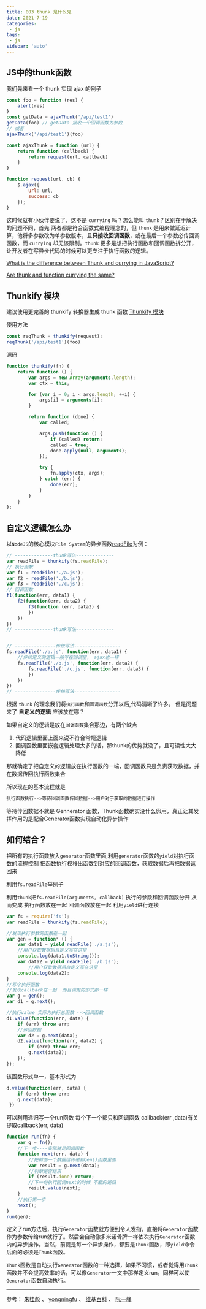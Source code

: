 ```yaml
---
title: 003 thunk 是什么鬼
date: 2021-7-19
categories: 
 - js
tags:
 - js
sidebar: 'auto'
---
```


## JS中的thunk函数

我们先来看一个 thunk 实现 ajax 的例子

```js
const foo = function (res) {
    alert(res)
}
const getData = ajaxThunk('/api/test1')
getData(foo) // getData 接收一个回调函数为参数
// 或者
ajaxThunk('/api/test1')(foo)

const ajaxThunk = function (url) {
    return function (callback) {
        return request(url, callback)
    }
}

function request(url, cb) {
    $.ajax({
        url: url,
        success: cb
    });
}
```

这时候就有小伙伴要说了，这不是 `currying` 吗？怎么能叫 `thunk`？区别在于解决的问题不同，首先 两者都是符合函数式编程理念的，但 `thunk` 是用来做延迟计算，他将多参数改为单参数版本，且**只接收回调函数**，或在最后一个参数必传回调函数，而 `currying` 却无该限制。`thunk` 更多是想把执行函数和回调函数拆分开，让开发者在写异步代码的时候可以更专注于执行函数的逻辑。

[What is the difference between Thunk and currying in JavaScript?](https://stackoverflow.com/questions/61889157/what-is-the-difference-between-thunk-and-currying-in-javascript?noredirect=1&lq=1)

[Are thunk and function currying the same?](https://stackoverflow.com/questions/61584833/are-thunk-and-function-currying-the-same)

## Thunkify 模块

建议使用更完善的 thunkify 转换器生成 thunk 函数 [Thunkify 模块](https://github.com/tj/node-thunkify)

使用方法

```js
const reqThunk = thunkify(request);
reqThunk('/api/test1')(foo)
```

源码

```js
function thunkify(fn) {
    return function () {
        var args = new Array(arguments.length);
        var ctx = this;

        for (var i = 0; i < args.length; ++i) {
            args[i] = arguments[i];
        }

        return function (done) {
            var called;

            args.push(function () {
                if (called) return;
                called = true;
                done.apply(null, arguments);
            });

            try {
                fn.apply(ctx, args);
            } catch (err) {
                done(err);
            }
        }
    }
};
```

## 自定义逻辑怎么办

以`NodeJS`的核心模块`File System`的异步函数[readFile](https://link.jianshu.com/?t=https://nodejs.org/api/fs.html#fs_fs_readfile_file_options_callback)为例：

```js
// --------------thunk写法--------------
var readFile = thunkify(fs.readFile);
// 执行函数
var f1 = readFile('./a.js');
var f2 = readFile('./b.js');
var f3 = readFile('./c.js');
// 回调函数
f1(function(err, data1) {
	f2(function(err, data2) {
		f3(function (err, data3) {
		})
	})
})
// --------------thunk写法--------------


// ---------------传统写法-----------------
fs.readFile('./a.js', function(err, data1) {
	//传统定义的逻辑一般写在回调里， ajax也一样
	fs.readFile('./b.js', function(err, data2) {
		fs.readFile('./c.js', function(err, data3) {
		})
	})
})
// ---------------传统写法-----------------
```

根据 `thunk` 的理念我们将`执行函数`和`回调函数`分开以后,代码清晰了许多。 但是问题来了 **自定义的逻辑** 应该放在哪？

如果自定义的逻辑是放在`回调函数`集合那边，有两个缺点

1. 代码逻辑里面上面来说不符合常规逻辑
2. 回调函数里面嵌套逻辑处理太多的话，那thunk的优势就没了，且可读性大大降低

那就确定了把自定义的逻辑放在执行函数的一端，回调函数只是负责获取数据，并在数据传回执行函数集合

所以现在的基本流程就是

```python
执行函数执行-->等待回调函数传回数据-->用户对于获取的数据进行操作
```

等待传回数据不就是 Gennerator 函数，Thunk函数确实没什么卵用，真正让其发挥作用的是配合Generator函数实现自动化异步操作

## 如何结合？

把所有的执行函数放入`generator`函数里面,利用`generator`函数的`yield`对执行函数的流程控制 把函数执行权移出函数到对应的回调函数，获取数据后再把数据返回来

利用`fs.readFile`举例子

利用`thunk`把`fs.readFile(arguments, callback)`  执行的参数和回调函数分开 从而变成 执行函数放在一起  回调函数放在一起 利用`yield`进行连接

```js
var fs = require('fs');
var readFile = thunkify(fs.readFile);

//发现执行参数的函数在一起
var gen = function* () {
	var data1 = yield readFile('./a.js');
	//用户获取数据后自定义写在这里
	console.log(data1.toString());
	var data2 = yield readFile('./b.js');
		//用户获取数据后自定义写在这里
	console.log(data2);
}
//写个执行函数
//发现callback在一起  而且调用的形式都一样
var g = gen();
var d1 = g.next();

//执行value 实际为执行总函数 -->回调函数
d1.value(function(err, data) {
	if (err) throw err;
	//传回数据
	var d2 = g.next(data);
	d2.value(function(err, data2) {
		if (err) throw err;
		g.next(data2);
	});
});
```

该函数形式单一，基本形式为

```javascript
d.value(function(err, data) {
 	if (err) throw err;
 	g.next(data);
 })
```

可以利用递归写一个run函数 每个下一个都只和回调函数 callback(err ,data)有关 提取callback(err, data)

```javascript
function run(fn) {
	var g = fn();
	//下一步----实际就是回调函数
	function next(err, data) {
		//把前面一个数据给传递到gen()函数里面
		var result = g.next(data);
		//判断是否结束
		if (result.done) return;
		//下一句执行回调next的时候 不断的递归
		result.value(next);
	}
	//执行第一步
	next();
}
run(gen);
```

定义了run方法后，执行`Generator`函数就方便到令人发指。直接将`Generator`函数作为参数传给run就行了。然后会自动像多米诺骨牌一样依次执行`Generator`函数内的异步操作。当然，前提是每一个异步操作，都要是`Thunk`函数，即`yield`命令后面的必须是`Thunk`函数。

`Thunk`函数是自动执行`Generator`函数的一种选择，如果不习惯，或者觉得用`Thunk`函数并不会提高效率的话，可以像`Generator`一文中那样定义run，同样可以使`Generator`函数自动执行。

---

参考： [朱桂彪](https://blog.csdn.net/m0_37036014/article/details/102697130) 、 [yongningfu](https://cnodejs.org/topic/57c95bb86f7069ce262d0531) 、 [维基百科](https://zh.wikipedia.org/wiki/求值策略) 、 [阮一峰](https://www.ruanyifeng.com/blog/2015/05/thunk.html)

